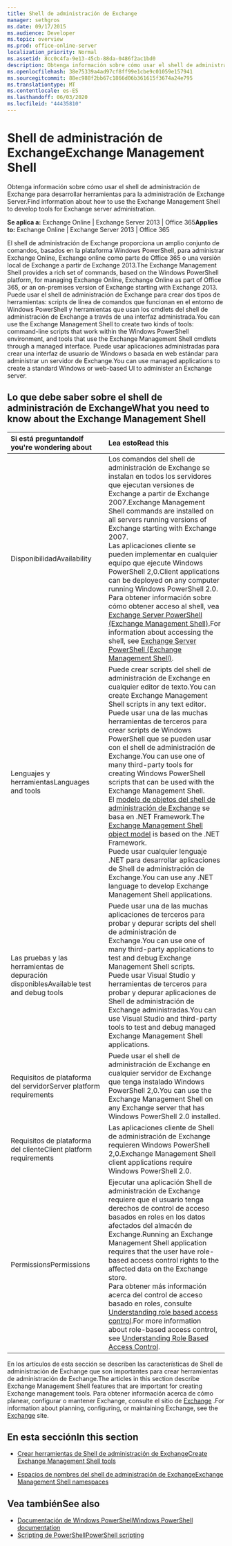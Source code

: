 ```yaml
---
title: Shell de administración de Exchange
manager: sethgros
ms.date: 09/17/2015
ms.audience: Developer
ms.topic: overview
ms.prod: office-online-server
localization_priority: Normal
ms.assetid: 8cc0c4fa-9e13-45cb-88da-0486f2ac1bd0
description: Obtenga información sobre cómo usar el shell de administración de Exchange para desarrollar herramientas para la administración de Exchange Server.
ms.openlocfilehash: 38e75339a4ad97cf8ff99e1cbe9c01059e157941
ms.sourcegitcommit: 88ec988f2bb67c1866d06b361615f3674a24e795
ms.translationtype: MT
ms.contentlocale: es-ES
ms.lasthandoff: 06/03/2020
ms.locfileid: "44435810"
---
```

# <a name="exchange-management-shell"></a><span data-ttu-id="9a642-103">Shell de administración de Exchange</span><span class="sxs-lookup"><span data-stu-id="9a642-103">Exchange Management Shell</span></span>

<span data-ttu-id="9a642-104">Obtenga información sobre cómo usar el shell de administración de Exchange para desarrollar herramientas para la administración de Exchange Server.</span><span class="sxs-lookup"><span data-stu-id="9a642-104">Find information about how to use the Exchange Management Shell to develop tools for Exchange server administration.</span></span>
  
<span data-ttu-id="9a642-105">**Se aplica a:** Exchange Online | Exchange Server 2013 | Office 365</span><span class="sxs-lookup"><span data-stu-id="9a642-105">**Applies to:** Exchange Online | Exchange Server 2013 | Office 365</span></span>
  
<span data-ttu-id="9a642-106">El shell de administración de Exchange proporciona un amplio conjunto de comandos, basados en la plataforma Windows PowerShell, para administrar Exchange Online, Exchange online como parte de Office 365 o una versión local de Exchange a partir de Exchange 2013.</span><span class="sxs-lookup"><span data-stu-id="9a642-106">The Exchange Management Shell provides a rich set of commands, based on the Windows PowerShell platform, for managing Exchange Online, Exchange Online as part of Office 365, or an on-premises version of Exchange starting with Exchange 2013.</span></span> <span data-ttu-id="9a642-107">Puede usar el shell de administración de Exchange para crear dos tipos de herramientas: scripts de línea de comandos que funcionan en el entorno de Windows PowerShell y herramientas que usan los cmdlets del shell de administración de Exchange a través de una interfaz administrada.</span><span class="sxs-lookup"><span data-stu-id="9a642-107">You can use the Exchange Management Shell to create two kinds of tools: command-line scripts that work within the Windows PowerShell environment, and tools that use the Exchange Management Shell cmdlets through a managed interface.</span></span> <span data-ttu-id="9a642-108">Puede usar aplicaciones administradas para crear una interfaz de usuario de Windows o basada en web estándar para administrar un servidor de Exchange.</span><span class="sxs-lookup"><span data-stu-id="9a642-108">You can use managed applications to create a standard Windows or web-based UI to administer an Exchange server.</span></span> 
  
## <a name="what-you-need-to-know-about-the-exchange-management-shell"></a><span data-ttu-id="9a642-109">Lo que debe saber sobre el shell de administración de Exchange</span><span class="sxs-lookup"><span data-stu-id="9a642-109">What you need to know about the Exchange Management Shell</span></span>

|<span data-ttu-id="9a642-110">Si está preguntando</span><span class="sxs-lookup"><span data-stu-id="9a642-110">If you're wondering about</span></span>|<span data-ttu-id="9a642-111">Lea esto</span><span class="sxs-lookup"><span data-stu-id="9a642-111">Read this</span></span>|
|:-----|:-----|
|<span data-ttu-id="9a642-112">Disponibilidad</span><span class="sxs-lookup"><span data-stu-id="9a642-112">Availability</span></span>  <br/> |<span data-ttu-id="9a642-113">Los comandos del shell de administración de Exchange se instalan en todos los servidores que ejecutan versiones de Exchange a partir de Exchange 2007.</span><span class="sxs-lookup"><span data-stu-id="9a642-113">Exchange Management Shell commands are installed on all servers running versions of Exchange starting with Exchange 2007.</span></span><br/><span data-ttu-id="9a642-114">Las aplicaciones cliente se pueden implementar en cualquier equipo que ejecute Windows PowerShell 2,0.</span><span class="sxs-lookup"><span data-stu-id="9a642-114">Client applications can be deployed on any computer running Windows PowerShell 2.0.</span></span><br/> <span data-ttu-id="9a642-115">Para obtener información sobre cómo obtener acceso al shell, vea [Exchange Server PowerShell (Exchange Management Shell)](https://docs.microsoft.com/powershell/exchange/exchange-server/exchange-management-shell?view=exchange-ps).</span><span class="sxs-lookup"><span data-stu-id="9a642-115">For information about accessing the shell, see [Exchange Server PowerShell (Exchange Management Shell)](https://docs.microsoft.com/powershell/exchange/exchange-server/exchange-management-shell?view=exchange-ps).</span></span>  <br/> |
|<span data-ttu-id="9a642-116">Lenguajes y herramientas</span><span class="sxs-lookup"><span data-stu-id="9a642-116">Languages and tools</span></span>  <br/> |<span data-ttu-id="9a642-117">Puede crear scripts del shell de administración de Exchange en cualquier editor de texto.</span><span class="sxs-lookup"><span data-stu-id="9a642-117">You can create Exchange Management Shell scripts in any text editor.</span></span><br/><span data-ttu-id="9a642-118">Puede usar una de las muchas herramientas de terceros para crear scripts de Windows PowerShell que se pueden usar con el shell de administración de Exchange.</span><span class="sxs-lookup"><span data-stu-id="9a642-118">You can use one of many third-party tools for creating Windows PowerShell scripts that can be used with the Exchange Management Shell.</span></span>  <br/> <span data-ttu-id="9a642-119">El [modelo de objetos del shell de administración de Exchange](exchange-management-shell-namespaces.md) se basa en .NET Framework.</span><span class="sxs-lookup"><span data-stu-id="9a642-119">The [Exchange Management Shell object model](exchange-management-shell-namespaces.md) is based on the .NET Framework.</span></span><br/><span data-ttu-id="9a642-120">Puede usar cualquier lenguaje .NET para desarrollar aplicaciones de Shell de administración de Exchange.</span><span class="sxs-lookup"><span data-stu-id="9a642-120">You can use any .NET language to develop Exchange Management Shell applications.</span></span>  <br/> |
|<span data-ttu-id="9a642-121">Las pruebas y las herramientas de depuración disponibles</span><span class="sxs-lookup"><span data-stu-id="9a642-121">Available test and debug tools</span></span>  <br/> |<span data-ttu-id="9a642-122">Puede usar una de las muchas aplicaciones de terceros para probar y depurar scripts del shell de administración de Exchange.</span><span class="sxs-lookup"><span data-stu-id="9a642-122">You can use one of many third-party applications to test and debug Exchange Management Shell scripts.</span></span>  <br/> <span data-ttu-id="9a642-123">Puede usar Visual Studio y herramientas de terceros para probar y depurar aplicaciones de Shell de administración de Exchange administradas.</span><span class="sxs-lookup"><span data-stu-id="9a642-123">You can use Visual Studio and third-party tools to test and debug managed Exchange Management Shell applications.</span></span>  <br/> |
|<span data-ttu-id="9a642-124">Requisitos de plataforma del servidor</span><span class="sxs-lookup"><span data-stu-id="9a642-124">Server platform requirements</span></span>  <br/> |<span data-ttu-id="9a642-125">Puede usar el shell de administración de Exchange en cualquier servidor de Exchange que tenga instalado Windows PowerShell 2,0.</span><span class="sxs-lookup"><span data-stu-id="9a642-125">You can use the Exchange Management Shell on any Exchange server that has Windows PowerShell 2.0 installed.</span></span>  <br/> |
|<span data-ttu-id="9a642-126">Requisitos de plataforma del cliente</span><span class="sxs-lookup"><span data-stu-id="9a642-126">Client platform requirements</span></span>  <br/> |<span data-ttu-id="9a642-127">Las aplicaciones cliente de Shell de administración de Exchange requieren Windows PowerShell 2,0.</span><span class="sxs-lookup"><span data-stu-id="9a642-127">Exchange Management Shell client applications require Windows PowerShell 2.0.</span></span>  <br/> |
|<span data-ttu-id="9a642-128">Permissions</span><span class="sxs-lookup"><span data-stu-id="9a642-128">Permissions</span></span>  <br/> |<span data-ttu-id="9a642-129">Ejecutar una aplicación Shell de administración de Exchange requiere que el usuario tenga derechos de control de acceso basados en roles en los datos afectados del almacén de Exchange.</span><span class="sxs-lookup"><span data-stu-id="9a642-129">Running an Exchange Management Shell application requires that the user have role-based access control rights to the affected data on the Exchange store.</span></span><br/><span data-ttu-id="9a642-130">Para obtener más información acerca del control de acceso basado en roles, consulte [Understanding role based access control](https://technet.microsoft.com/library/dd298183.aspx).</span><span class="sxs-lookup"><span data-stu-id="9a642-130">For more information about role-based access control, see [Understanding Role Based Access Control](https://technet.microsoft.com/library/dd298183.aspx).</span></span>  <br/> |
   
<span data-ttu-id="9a642-131">En los artículos de esta sección se describen las características de Shell de administración de Exchange que son importantes para crear herramientas de administración de Exchange.</span><span class="sxs-lookup"><span data-stu-id="9a642-131">The articles in this section describe Exchange Management Shell features that are important for creating Exchange management tools.</span></span> <span data-ttu-id="9a642-132">Para obtener información acerca de cómo planear, configurar o mantener Exchange, consulte el sitio de [Exchange](https://docs.microsoft.com/exchange/) .</span><span class="sxs-lookup"><span data-stu-id="9a642-132">For information about planning, configuring, or maintaining Exchange, see the [Exchange](https://docs.microsoft.com/exchange/) site.</span></span>
  
## <a name="in-this-section"></a><span data-ttu-id="9a642-133">En esta sección</span><span class="sxs-lookup"><span data-stu-id="9a642-133">In this section</span></span>

- [<span data-ttu-id="9a642-134">Crear herramientas de Shell de administración de Exchange</span><span class="sxs-lookup"><span data-stu-id="9a642-134">Create Exchange Management Shell tools</span></span>](create-exchange-management-shell-tools.md)
    
- [<span data-ttu-id="9a642-135">Espacios de nombres del shell de administración de Exchange</span><span class="sxs-lookup"><span data-stu-id="9a642-135">Exchange Management Shell namespaces</span></span>](exchange-management-shell-namespaces.md)
    
## <a name="see-also"></a><span data-ttu-id="9a642-136">Vea también</span><span class="sxs-lookup"><span data-stu-id="9a642-136">See also</span></span>
  
- [<span data-ttu-id="9a642-137">Documentación de Windows PowerShell</span><span class="sxs-lookup"><span data-stu-id="9a642-137">Windows PowerShell documentation</span></span>](https://docs.microsoft.com/powershell/scripting/getting-started/getting-started-with-windows-powershell?view=powershell-6)
- [<span data-ttu-id="9a642-138">Scripting de PowerShell</span><span class="sxs-lookup"><span data-stu-id="9a642-138">PowerShell scripting</span></span>](https://docs.microsoft.com/powershell/scripting/powershell-scripting?view=powershell-6)
    

